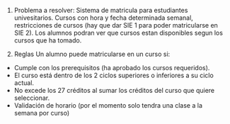 1. Problema a resolver:
Sistema de matricula para estudiantes univesitarios. Cursos con hora y fecha determinada semanal, restricciones de cursos (hay que dar SIE 1 para poder matricularse en SIE 2). Los alumnos podran ver que cursos estan disponibles segun los cursos que ha tomado.

2. Reglas
Un alumno puede matricularse en un curso si:
- Cumple con los prerequisitos (ha aprobado los cursos requeridos).
- El curso está dentro de los 2 ciclos superiores o inferiores a su ciclo actual.
- No excede los 27 créditos al sumar los créditos del curso que quiere seleccionar.
- Validación de horario (por el momento solo tendra una clase a la semana por curso)
